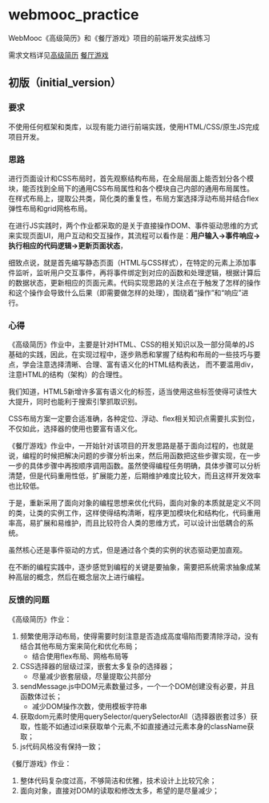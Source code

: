 # webmooc_practice
WebMooc《高级简历》和《餐厅游戏》项目的前端开发实战练习

需求文档详见[高级简历](https://github.com/jay007wong/webmooc-practice/blob/master/practice_chs/advancedresume.md) [餐厅游戏](https://github.com/jay007wong/webmooc-practice/blob/master/practice_chs/restaurant.md)

## 初版（initial_version）

### 要求

不使用任何框架和类库，以现有能力进行前端实践，使用HTML/CSS/原生JS完成项目开发。

### 思路

进行页面设计和CSS布局时，首先观察结构布局，在全局层面上能否划分各个模块，能否找到全局下的通用CSS布局属性和各个模块自己内部的通用布局属性。在样式布局上，提取公共类，简化类的重复性，布局方案选择浮动布局并结合flex弹性布局和grid网格布局。

在进行JS实践时，两个作业都采取的是关于直接操作DOM、事件驱动思维的方式来实现页面UI，用户互动和交互操作，其流程可以看作是：**用户输入->事件响应->执行相应的代码逻辑->更新页面状态**，

细致点说，就是首先编写静态页面（HTML与CSS样式），在特定的元素上添加事件监听，监听用户交互事件，再将事件绑定到对应的函数和处理逻辑，根据计算后的数据状态，更新相应的页面元素。代码实现思路的关注点在于触发了怎样的操作和这个操作会导致什么后果（即需要做怎样的处理），围绕着“操作”和“响应”进行。

### 心得

《高级简历》作业中，主要是针对HTML、CSS的相关知识以及一部分简单的JS基础的实践，因此，在实现过程中，逐步熟悉和掌握了结构和布局的一些技巧与要点，学会注意选择清晰、合理、富有语义化的HTML结构表达， 而不要滥用div，注意HTML的结构（架构）的合理性。

我们知道，HTML5新增许多富有语义化的标签，适当使用这些标签使得可读性大大提升，同时也能利于搜索引擎抓取识别。

CSS布局方案一定要合适准确，各种定位、浮动、flex相关知识点需要扎实到位，不仅如此，选择器的使用也要富有语义化。

《餐厅游戏》作业中，一开始针对该项目的开发思路是基于面向过程的，也就是说，编程的时候把解决问题的步骤分析出来，然后用函数把这些步骤实现，在一步一步的具体步骤中再按顺序调用函数。虽然使得编程任务明确，具体步骤可以分析清楚，但是代码重用性低，扩展能力差，后期维护难度比较大，而且这样开发效率也比较低。

于是，重新采用了面向对象的编程思想来优化代码，面向对象的本质就是定义不同的类，让类的实例工作，这样使得结构清晰，程序更加模块化和结构化，代码重用率高，易扩展和易维护，而且比较符合人类的思维方式，可以设计出低耦合的系统。

虽然核心还是事件驱动的方式，但是通过各个类的实例的状态驱动更加直观。

在不断的编程实践中，逐步感觉到编程的关键是要抽象，需要把系统需求抽象成某种高层的概念，然后在概念层次上进行编程。

### 反馈的问题

《高级简历》作业：

1.	频繁使用浮动布局，使得需要时刻注意是否造成高度塌陷而要清除浮动，没有结合其他布局方案来简化和优化布局；
    - 结合使用flex布局、网格布局等
2.	CSS选择器的层级过深，嵌套太多复杂的选择器；
    - 尽量减少嵌套层级，尽量提取公共部分
3.	sendMessage.js中DOM元素数量过多，一个一个DOM创建没有必要，并且函数体过长；
    - 减少DOM操作次数，使用模板字符串
4.	获取dom元素时使用querySelector/querySelectorAll（选择器嵌套过多）获取，性能不如通过id来获取单个元素,不如直接通过元素本身的className获取； 
5.	js代码风格没有保持一致；
   
《餐厅游戏》作业：

1.	整体代码复杂度过高，不够简洁和优雅，技术设计上比较冗余；
2.	面向对象，直接对DOM的读取和修改太多，希望的是尽量减少；

